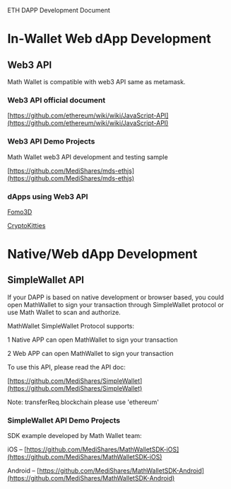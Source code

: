 ETH DAPP Development Document

# In-Wallet Web dApp Development

## Web3 API

Math Wallet is compatible with web3 API same as metamask.

### Web3 API official document

[https://github.com/ethereum/wiki/wiki/JavaScript-API](https://github.com/ethereum/wiki/wiki/JavaScript-API)

### Web3 API Demo Projects

Math Wallet web3 API development and testing sample

[https://github.com/MediShares/mds-ethjs](https://github.com/MediShares/mds-ethjs)

### dApps using Web3 API

[Fomo3D](http://exitscam.me/)

[CryptoKitties](https://www.cryptokitties.co/)

# Native/Web dApp Development

## SimpleWallet API

If your DAPP is based on native development or browser based, you could open MathWallet to sign your transaction through SimpleWallet protocol or use Math Wallet to scan and authorize.

MathWallet SimpleWallet Protocol supports:

1 Native APP can open MathWallet to sign your transaction

2 Web APP can open MathWallet to sign your transaction

To use this API, please read the API doc:

[https://github.com/MediShares/SimpleWallet](https://github.com/MediShares/SimpleWallet)

Note: transferReq.blockchain please use 'ethereum'

### SimpleWallet API Demo Projects

SDK example developed by Math Wallet team:

iOS – [https://github.com/MediShares/MathWalletSDK-iOS](https://github.com/MediShares/MathWalletSDK-iOS)

Android – [https://github.com/MediShares/MathWalletSDK-Android](https://github.com/MediShares/MathWalletSDK-Android)

